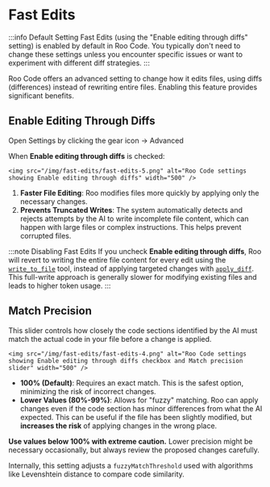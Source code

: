# Fast Edits

:::info Default Setting
Fast Edits (using the "Enable editing through diffs" setting) is enabled by default in Roo Code. You typically don't need to change these settings unless you encounter specific issues or want to experiment with different diff strategies.
:::

Roo Code offers an advanced setting to change how it edits files, using diffs (differences) instead of rewriting entire files. Enabling this feature provides significant benefits.

## Enable Editing Through Diffs

Open Settings by clicking the gear icon <Codicon name="gear" /> → Advanced



When **Enable editing through diffs** is checked:

    <img src="/img/fast-edits/fast-edits-5.png" alt="Roo Code settings showing Enable editing through diffs" width="500" />
1.  **Faster File Editing**: Roo modifies files more quickly by applying only the necessary changes.
2.  **Prevents Truncated Writes**: The system automatically detects and rejects attempts by the AI to write incomplete file content, which can happen with large files or complex instructions. This helps prevent corrupted files.

:::note Disabling Fast Edits
If you uncheck **Enable editing through diffs**, Roo will revert to writing the entire file content for every edit using the [`write_to_file`](/advanced-usage/available-tools/write-to-file) tool, instead of applying targeted changes with [`apply_diff`](/advanced-usage/available-tools/apply-diff). This full-write approach is generally slower for modifying existing files and leads to higher token usage.
:::

## Match Precision

This slider controls how closely the code sections identified by the AI must match the actual code in your file before a change is applied.

    <img src="/img/fast-edits/fast-edits-4.png" alt="Roo Code settings showing Enable editing through diffs checkbox and Match precision slider" width="500" />

*   **100% (Default)**: Requires an exact match. This is the safest option, minimizing the risk of incorrect changes.
*   **Lower Values (80%-99%)**: Allows for "fuzzy" matching. Roo can apply changes even if the code section has minor differences from what the AI expected. This can be useful if the file has been slightly modified, but **increases the risk** of applying changes in the wrong place.

**Use values below 100% with extreme caution.** Lower precision might be necessary occasionally, but always review the proposed changes carefully.

Internally, this setting adjusts a `fuzzyMatchThreshold` used with algorithms like Levenshtein distance to compare code similarity.